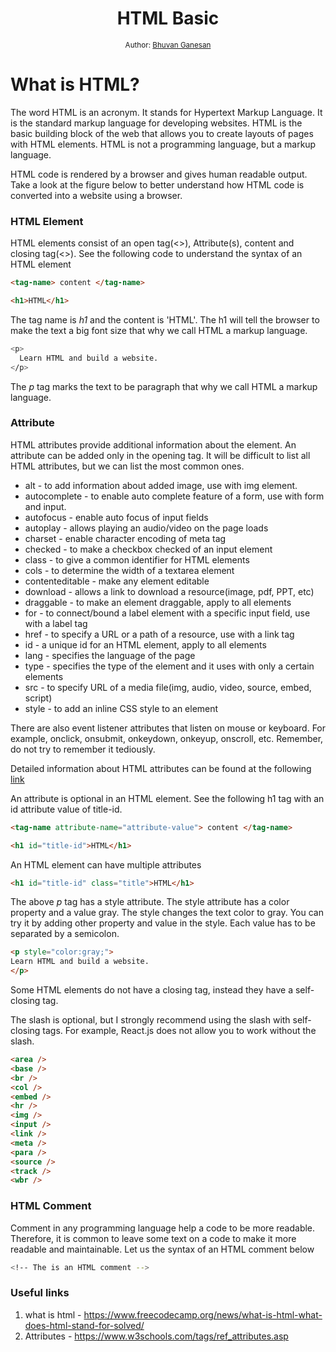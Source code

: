 <div align="center">
  <h1>HTML Basic</h1>
<sub>Author:
<a href="https://www.linkedin.com/in/bhuvanaganesan-l-2209047a" target="_blank">Bhuvan Ganesan</a><br>
</sub>
</div>

# What is HTML?

The word HTML is an acronym. It stands for Hypertext Markup Language. It is the standard markup language for developing websites. HTML is the basic building block of the web that allows you to create layouts of pages with HTML elements. HTML is not a programming language, but a markup language.

HTML code is rendered by a browser and gives human readable output. Take a look at the figure below to better understand how HTML code is converted into a website using a browser.

### HTML Element

HTML elements consist of an open tag(<>), Attribute(s), content and closing tag(<>). See the following code to understand the syntax of an HTML element

```html
<tag-name> content </tag-name>
```
```html
<h1>HTML</h1>
```

The tag name is *h1* and the content is 'HTML'. The h1 will tell the browser to make the text a big font size that why we call HTML a markup language.

```sh
<p>
  Learn HTML and build a website.
</p>
```

The *p* tag marks the text to be paragraph that why we call HTML a markup language.

### Attribute

HTML attributes provide additional information about the element. An attribute can be added only in the opening tag. It will be difficult to list all HTML attributes, but we can list the most common ones.

- alt - to add information about added image, use with img element.
- autocomplete - to enable auto complete feature of a form, use with form and input.
- autofocus - enable auto focus of input fields
- autoplay - allows playing an audio/video on the page loads
- charset - enable character encoding of meta tag
- checked - to make a checkbox checked of an input element
- class - to give a common identifier for HTML elements
- cols - to determine the width of a textarea element
- contenteditable - make any element editable
- download - allows a link to download a resource(image, pdf, PPT, etc)
- draggable - to make an element draggable, apply to all elements
- for - to connect/bound a label element with a specific input field, use with a label tag
- href - to specify a URL or a path of a resource, use with a link tag
- id - a unique id for an HTML element, apply to all elements
- lang - specifies the language of the page
- type - specifies the type of the element and it uses with only a certain elements
- src - to specify URL of a media file(img, audio, video, source, embed, script)
- style - to add an inline CSS style to an element

There are also event listener attributes that listen on mouse or keyboard. For example, onclick, onsubmit, onkeydown, onkeyup, onscroll, etc. Remember, do not try to remember it tediously. 

Detailed information about HTML attributes can be found at the following [link](https://www.w3schools.com/tags/ref_attributes.asp)

An attribute is optional in an HTML element. See the following h1 tag with an id attribute value of title-id.
```html
<tag-name attribute-name="attribute-value"> content </tag-name>
```
```html
<h1 id="title-id">HTML</h1>
```
An HTML element can have multiple attributes
```html
<h1 id="title-id" class="title">HTML</h1>
```

The above *p* tag has a style attribute. The style attribute has a color property and a value gray. The style changes the text color to gray. You can try it by adding other property and value in the style. Each value has to be separated by a semicolon.

```html
<p style="color:gray;">
Learn HTML and build a website.
</p>
```

Some HTML elements do not have a closing tag, instead they have a self-closing tag.

The slash is optional, but I strongly recommend using the slash with self-closing tags. For example, React.js does not allow you to work without the slash.

```html
<area />
<base />
<br />
<col />
<embed />
<hr />
<img />
<input />
<link />
<meta />
<para />
<source />
<track />
<wbr />
```

### HTML Comment

Comment in any programming language help a code to be more readable. Therefore, it is common to leave some text on a code to make it more readable and maintainable. Let us the syntax of an HTML comment below

```sh
<!-- The is an HTML comment -->
```

### Useful links
1. what is html - https://www.freecodecamp.org/news/what-is-html-what-does-html-stand-for-solved/
2. Attributes - https://www.w3schools.com/tags/ref_attributes.asp
   
